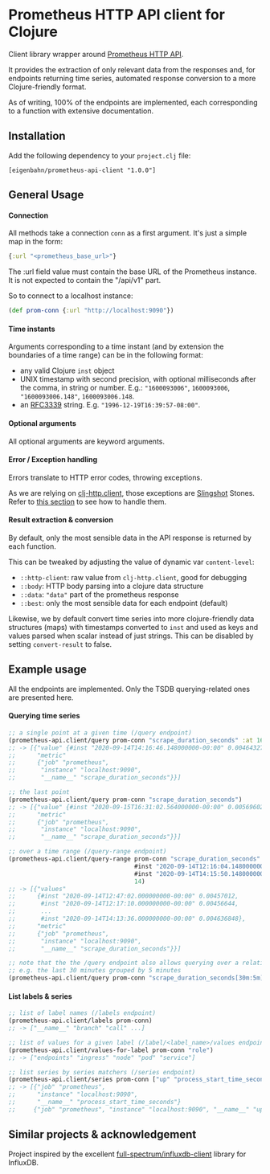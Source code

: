 # Prometheus HTTP API client for Clojure

Client library wrapper around [Prometheus HTTP API](https://prometheus.io/docs/prometheus/latest/querying/api/).

It provides the extraction of only relevant data from the responses and, for endpoints returning time series, automated response conversion to a more Clojure-friendly format.

As of writing, 100% of the endpoints are implemented, each corresponding to a function with extensive documentation.


## Installation

Add the following dependency to your `project.clj` file:

    [eigenbahn/prometheus-api-client "1.0.0"]


## General Usage

#### Connection

All methods take a connection `conn` as a first argument. It's just a simple map in the form:

```clojure
{:url "<prometheus_base_url>"}
```

The :url field value must contain the base URL of the Prometheus instance. It is not expected to contain the "/api/v1" part.

So to connect to a localhost instance:

```clojure
(def prom-conn {:url "http://localhost:9090"})
```

#### Time instants

Arguments corresponding to a time instant (and by extension the boundaries of a time range) can be in the following format:

- any valid Clojure `inst` object
- UNIX timestamp with second precision, with optional milliseconds after the comma, in string or number. E.g.: ``"1600093006"``, `1600093006`, `"1600093006.148"`, `1600093006.148`.
- an [RFC3339](https://www.ietf.org/rfc/rfc3339.txt) string. E.g. `"1996-12-19T16:39:57-08:00"`.


#### Optional arguments

All optional arguments are keyword arguments.


#### Error / Exception handling

Errors translate to HTTP error codes, throwing exceptions.

As we are relying on [clj-http.client](https://github.com/dakrone/clj-http), those exceptions are [Slingshot](https://github.com/scgilardi/slingshot) Stones. Refer to [this section](https://github.com/dakrone/clj-http#exceptions) to see how to handle them.


#### Result extraction & conversion

By default, only the most sensible data in the API response is returned by each function.

This can be tweaked by adjusting the value of dynamic var `content-level`:

- `::http-client`: raw value from `clj-http.client`, good for debugging
- `::body`: HTTP body parsing into a clojure data structure
- `::data`: `"data"` part of the prometheus response
- `::best`: only the most sensible data for each endpoint (default)

Likewise, we by default convert time series into more clojure-friendly data structures (maps) with timestamps converted to `inst` and used as keys and values parsed when scalar instead of just strings. This can be disabled by setting `convert-result` to false.


## Example usage

All the endpoints are implemented.
Only the TSDB querying-related ones are presented here.

#### Querying time series

```clojure
;; a single point at a given time (/query endpoint)
(prometheus-api.client/query prom-conn "scrape_duration_seconds" :at 1600093006.148)
;; -> [{"value" {#inst "2020-09-14T14:16:46.148000000-00:00" 0.004643278},
;;      "metric"
;;      {"job" "prometheus",
;;       "instance" "localhost:9090",
;;       "__name__" "scrape_duration_seconds"}}]

;; the last point
(prometheus-api.client/query prom-conn "scrape_duration_seconds")
;; -> [{"value" {#inst "2020-09-15T16:31:02.564000000-00:00" 0.005696021},
;;      "metric"
;;      {"job" "prometheus",
;;       "instance" "localhost:9090",
;;       "__name__" "scrape_duration_seconds"}}]

;; over a time range (/query-range endpoint)
(prometheus-api.client/query-range prom-conn "scrape_duration_seconds"
                                   #inst "2020-09-14T12:16:04.148000000-00:00" ; from
                                   #inst "2020-09-14T14:15:50.148000000-00:00" ; to
                                   14)                                         ; step (in seconds unless unit specified)
;; -> [{"values"
;;      {#inst "2020-09-14T12:47:02.000000000-00:00" 0.00457012,
;;       #inst "2020-09-14T12:17:10.000000000-00:00" 0.00456644,
;;       ...
;;       #inst "2020-09-14T14:13:36.000000000-00:00" 0.004636848},
;;      "metric"
;;      {"job" "prometheus",
;;       "instance" "localhost:9090",
;;       "__name__" "scrape_duration_seconds"}}]

;; note that the the /query endpoint also allows querying over a relative range with a step
;; e.g. the last 30 minutes grouped by 5 minutes
(prometheus-api.client/query prom-conn "scrape_duration_seconds[30m:5m]")
```


#### List labels & series

```clojure
;; list of label names (/labels endpoint)
(prometheus-api.client/labels prom-conn)
;; -> ["__name__" "branch" "call" ...]

;; list of values for a given label (/label/<label_name>/values endpoint)
(prometheus-api.client/values-for-label prom-conn "role")
;; -> ["endpoints" "ingress" "node" "pod" "service"]

;; list series by series matchers (/series endpoint)
(prometheus-api.client/series prom-conn ["up" "process_start_time_seconds{job=\"prometheus\"}"])
;; -> [{"job" "prometheus",
;;      "instance" "localhost:9090",
;;      "__name__" "process_start_time_seconds"}
;;     {"job" "prometheus", "instance" "localhost:9090", "__name__" "up"}]
```


## Similar projects & acknowledgement

Project inspired by the excellent [full-spectrum/influxdb-client](https://github.com/full-spectrum/influxdb-client) library for InfluxDB.
